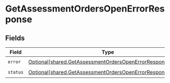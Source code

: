 # GetAssessmentOrdersOpenErrorResponse


## Fields

| Field                                                                                                                                | Type                                                                                                                                 | Required                                                                                                                             | Description                                                                                                                          |
| ------------------------------------------------------------------------------------------------------------------------------------ | ------------------------------------------------------------------------------------------------------------------------------------ | ------------------------------------------------------------------------------------------------------------------------------------ | ------------------------------------------------------------------------------------------------------------------------------------ |
| `error`                                                                                                                              | [Optional[shared.GetAssessmentOrdersOpenErrorResponseError]](undefined/models/shared/getassessmentordersopenerrorresponseerror.md)   | :heavy_check_mark:                                                                                                                   | N/A                                                                                                                                  |
| `status`                                                                                                                             | [Optional[shared.GetAssessmentOrdersOpenErrorResponseStatus]](undefined/models/shared/getassessmentordersopenerrorresponsestatus.md) | :heavy_check_mark:                                                                                                                   | N/A                                                                                                                                  |